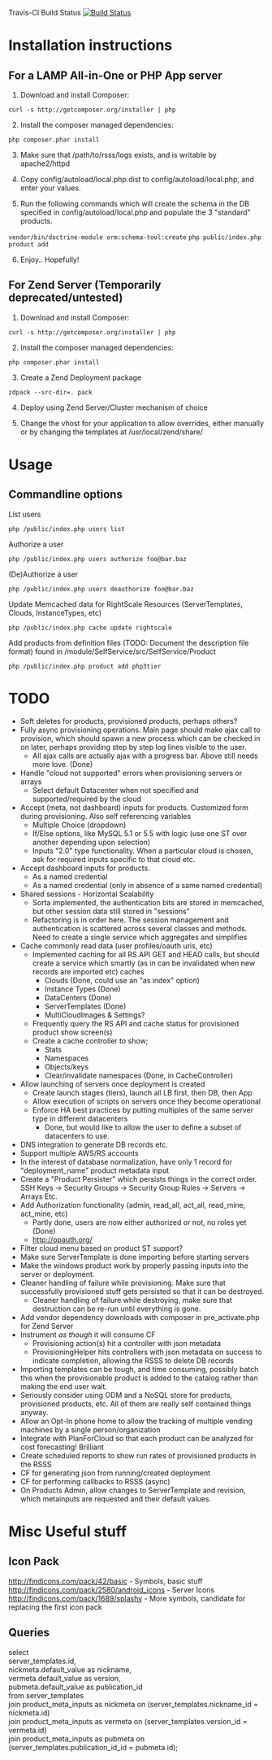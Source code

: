 Travis-CI Build Status [![Build Status](https://travis-ci.org/rgeyer/rs_selfservice.png)](https://travis-ci.org/rgeyer/rs_selfservice)

# Installation instructions

## For a LAMP All-in-One or PHP App server
1. Download and install Composer:

```curl -s http://getcomposer.org/installer | php```

2. Install the composer managed dependencies:

```php composer.phar install```

3. Make sure that /path/to/rsss/logs exists, and is writable by apache2/httpd

4. Copy config/autoload/local.php.dist to config/autoload/local.php, and enter your values.

5. Run the following commands which will create the schema in the DB specified in config/autoload/local.php and populate the 3 "standard" products.

```vendor/bin/doctrine-module orm:schema-tool:create```
```php public/index.php product add```

6. Enjoy.. Hopefully!

## For Zend Server (Temporarily deprecated/untested)
1. Download and install Composer:

```curl -s http://getcomposer.org/installer | php```

2. Install the composer managed dependencies:

```php composer.phar install```

3. Create a Zend Deployment package

```zdpack --src-dir=. pack```

4. Deploy using Zend Server/Cluster mechanism of choice

5. Change the vhost for your application to allow overrides, either manually or by changing the templates at /usr/local/zend/share/

# Usage

## Commandline options

List users

```php /public/index.php users list```

Authorize a user

```php /public/index.php users authorize foo@bar.baz```

(De)Authorize a user

```php /public/index.php users deauthorize foo@bar.baz```


Update Memcached data for RightScale Resources (ServerTemplates, Clouds, InstanceTypes, etc)

```php /public/index.php cache update rightscale```

Add products from definition files (TODO: Document the description file format) found in /module/SelfService/src/SelfService/Product

```php /public/index.php product add php3tier```

# TODO
* Soft deletes for products, provisioned products, perhaps others?
* Fully async provisioning operations. Main page should make ajax call to provision, which should spawn a new process which can be checked in on later, perhaps providing step by step log lines visible to the user.
  * All ajax calls are actually ajax with a progress bar.  Above still needs more love. (Done)
* Handle "cloud not supported" errors when provisioning servers or arrays
  * Select default Datacenter when not specified and supported/required by the cloud
* Accept (meta, not dashboard) inputs for products.  Customized form during provisioning.  Also self referencing variables
  * Multiple Choice (dropdown)
  * If/Else options, like MySQL 5.1 or 5.5 with logic (use one ST over another depending upon selection)
  * Inputs "2.0" type functionality.  When a particular cloud is chosen, ask for required inputs specific to that cloud etc.
* Accept dashboard inputs for products.
  * As a named credential
  * As a named credential (only in absence of a same named credential)
* Shared sessions - Horizontal Scalability
  * Sorta implemented, the authentication bits are stored in memcached, but other session data still stored in "sessions"
  * Refactoring is in order here.  The session management and authentication is scattered across several classes and methods.  Need to create a single service which aggregates and simplifies
* Cache commonly read data (user profiles/oauth uris, etc)
  * Implemented caching for all RS API GET and HEAD calls, but should create a service which smartly (as in can be invalidated when new records are imported etc) caches
    * Clouds (Done, could use an "as index" option)
    * Instance Types (Done)
    * DataCenters (Done)
    * ServerTemplates (Done)
    * MultiCloudImages & Settings?
  * Frequently query the RS API and cache status for provisioned product show screen(s)
  * Create a cache controller to show;
    * Stats
    * Namespaces
    * Objects/keys
    * Clear/invalidate namespaces (Done, in CacheController)
* Allow launching of servers once deployment is created
  * Create launch stages (tiers), launch all LB first, then DB, then App
  * Allow execution of scripts on servers once they become operational
  * Enforce HA best practices by putting multiples of the same server type in different datacenters
    * Done, but would like to allow the user to define a subset of datacenters to use.
* DNS integration to generate DB records etc.
* Support multiple AWS/RS accounts
* In the interest of database normalization, have only 1 record for "deployment_name" product metadata input
* Create a "Product Persister" which persists things in the correct order. SSH Keys -> Security Groups -> Security Group Rules -> Servers -> Arrays Etc.
* Add Authorization functionality (admin, read_all, act_all, read_mine, act_mine, etc)
  * Partly done, users are now either authorized or not, no roles yet (Done)
  * http://opauth.org/
* Filter cloud menu based on product ST support?
* Make sure ServerTemplate is done importing before starting servers
* Make the windows product work by properly passing inputs into the server or deployment.
* Cleaner handling of failure while provisioning.  Make sure that successfully provisioned stuff gets persisted so that it can be destroyed.
  * Cleaner handling of failure while destroying, make sure that destruction can be re-run until everything is gone.
* Add vendor dependency downloads with composer in pre_activate.php for Zend Server
* Instrument *as though* it will consume CF
  * Provisioning action(s) hit a controller with json metadata
  * ProvisioningHelper hits controllers with json metadata on success to indicate completion, allowing the RSSS to delete DB records
* Importing templates can be tough, and time consuming, possibly batch this when the provisionable product is added to the catalog rather than making the end user wait.
* Seriously consider using ODM and a NoSQL store for products, provisioned products, etc.  All of them are really self contained things anyway.
* Allow an Opt-In phone home to allow the tracking of multiple vending machines by a single person/organization
* Integrate with PlanForCloud so that each product can be analyzed for cost forecasting! Brilliant
* Create scheduled reports to show run rates of provisioned products in the RSSS
* CF for generating json from running/created deployment
* CF for performing callbacks to RSSS (async)
* On Products Admin, allow changes to ServerTemplate and revision, which metainputs are requested and their default values.

# Misc Useful stuff
## Icon Pack
http://findicons.com/pack/42/basic - Symbols, basic stuff  
http://findicons.com/pack/2580/android_icons - Server Icons  
http://findicons.com/pack/1689/splashy - More symbols, candidate for replacing the first icon pack

## Queries
select  
  server_templates.id,  
  nickmeta.default_value as nickname,  
  vermeta.default_value as version,  
  pubmeta.default_value as publication_id  
from server_templates  
	join product_meta_inputs as nickmeta on (server_templates.nickname_id = nickmeta.id)  
	join product_meta_inputs as vermeta on (server_templates.version_id = vermeta.id)  
	join product_meta_inputs as pubmeta on (server_templates.publication_id_id = pubmeta.id);
